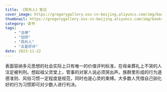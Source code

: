 ```yaml
---
title: 《局外人》笔记
cover_image: https://gregorygallery.oss-cn-beijing.aliyuncs.com/img/books.jpeg
thumbnail: https://gregorygallery.oss-cn-beijing.aliyuncs.com/img/books.jpeg
category: 读书
tags: 
    - "法律"
    - "加缪"
    - "局外人"
    - "五星好评"
date: 2023-11-22
---
```


表面容纳多元思想的社会实际上只有唯一的价值评判标准，在母亲葬礼上不哭的人注定被判刑。想起祖父灵堂上，管事的对家人说必须哭出声。族群里形成的行为道德准则、风俗习惯一定程度是规范，同时也是心灵的束缚。大多数人凭借自己驯化好的行为习惯即可对少数人进行判决。